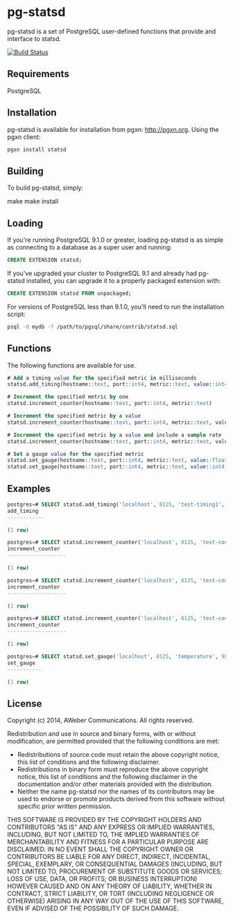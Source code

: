 pg-statsd
=========
pg-statsd is a set of PostgreSQL user-defined functions that provide
and interface to statsd.

[![Build Status](https://travis-ci.org/aweber/pg_statsd.svg?branch=master)](https://travis-ci.org/aweber/pg-statsd)

Requirements
------------
PostgreSQL

Installation
------------
pg-statsd is available for installation from pgxn: http://pgxn.org. Using the pgxn client:

```bash
pgxn install statsd
```

Building
--------
To build pg-statsd, simply:

make
make install

Loading
-------

If you're running PostgreSQL 9.1.0 or greater, loading pg-statsd is as simple
as connecting to a database as a super user and running:

```sql
CREATE EXTENSION statsd;
```

If you've upgraded your cluster to PostgreSQL 9.1 and already had pg-statsd
installed, you can upgrade it to a properly packaged extension with:

```sql
CREATE EXTENSION statsd FROM unpackaged;
```

For versions of PostgreSQL less than 9.1.0, you'll need to run the
installation script:

```bash
psql -d mydb -f /path/to/pgsql/share/contrib/statsd.sql
```

Functions
---------
The following functions are available for use.

```sql
# Add a timing value for the specified metric in milliseconds
statsd.add_timing(hostname::text, port::int4, metric::text, value::int4)

# Increment the specified metric by one
statsd.increment_counter(hostname::text, port::int4, metric::text)

# Increment the specified metric by a value
statsd.increment_counter(hostname::text, port::int4, metric::text, value::int4)

# Increment the specified metric by a value and include a sample rate
statsd.increment_counter(hostname::text, port::int4, metric::text, value::int4, sample::float8)

# Set a gauge value for the specified metric
statsd.set_gauge(hostname::text, port::int4, metric::text, value::float8)
statsd.set_gauge(hostname::text, port::int4, metric::text, value::int4)
```

Examples
--------

```sql
postgres=# SELECT statsd.add_timing('localhost', 8125, 'test-timing1', 70);
add_timing
------------

(1 row)

postgres=# SELECT statsd.increment_counter('localhost', 8125, 'test-counter-1');
increment_counter
-------------------

(1 row)

postgres=# SELECT statsd.increment_counter('localhost', 8125, 'test-counter-1', 5);
increment_counter
-------------------

(1 row)

postgres=# SELECT statsd.increment_counter('localhost', 8125, 'test-counter-1', 5, 0.25);
increment_counter
-------------------

(1 row)

postgres=# SELECT statsd.set_gauge('localhost', 8125, 'temperature', 98.7);
set_gauge
-----------

(1 row)
```

License
-------
Copyright (c) 2014, AWeber Communications.
All rights reserved.

Redistribution and use in source and binary forms, with or without
modification, are permitted provided that the following conditions are
met:

* Redistributions of source code must retain the above copyright
notice, this list of conditions and the following disclaimer.
* Redistributions in binary form must reproduce the above
copyright notice, this list of conditions and the following
disclaimer in the documentation and/or other materials provided
with the distribution.
* Neither the name pg-statsd nor the names of its contributors may
be used to endorse or promote products derived from this software
without specific prior written
permission.

THIS SOFTWARE IS PROVIDED BY THE COPYRIGHT HOLDERS AND CONTRIBUTORS
"AS IS" AND ANY EXPRESS OR IMPLIED WARRANTIES, INCLUDING, BUT NOT
LIMITED TO, THE IMPLIED WARRANTIES OF MERCHANTABILITY AND FITNESS FOR
A PARTICULAR PURPOSE ARE DISCLAIMED. IN NO EVENT SHALL THE COPYRIGHT
OWNER OR CONTRIBUTORS BE LIABLE FOR ANY DIRECT, INDIRECT, INCIDENTAL,
SPECIAL, EXEMPLARY, OR CONSEQUENTIAL DAMAGES (INCLUDING, BUT NOT
	LIMITED TO, PROCUREMENT OF SUBSTITUTE GOODS OR SERVICES; LOSS OF USE,
	DATA, OR PROFITS; OR BUSINESS INTERRUPTION) HOWEVER CAUSED AND ON ANY
	THEORY OF LIABILITY, WHETHER IN CONTRACT, STRICT LIABILITY, OR TORT
	(INCLUDING NEGLIGENCE OR OTHERWISE) ARISING IN ANY WAY OUT OF THE USE
	OF THIS SOFTWARE, EVEN IF ADVISED OF THE POSSIBILITY OF SUCH DAMAGE.
